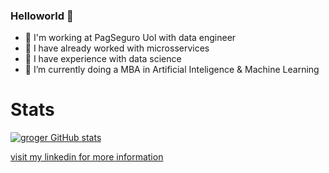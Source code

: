 ### Helloworld 👋

- 🔭 I'm working at PagSeguro Uol with data engineer
- 🔭 I have already worked with microsservices
- 🔭 I have experience with data science
- 🔭 I’m currently doing a MBA in Artificial Inteligence & Machine Learning 

# Stats

[![groger GitHub stats](https://github-readme-stats.vercel.app/api?username=g-roger&count_private=true&show_icons=true&theme=tokyonight)](https://github.com/anuraghazra/github-readme-stats)

[visit my linkedin for more information](https://www.linkedin.com/in/gabriel-roger/)
